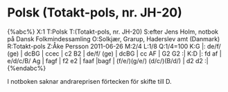 # Polsk (Totakt-pols, nr. JH-20)

{%abc%}
X:1
T:Polsk 
T:(Totakt-pols, nr. JH-20)
S:efter Jens Holm, notbok på Dansk Folkmindessamling
O:Solkjær, Grarup, Haderslev amt (Danmark)
R:Totakt-pols
Z:Åke Persson 2011-06-26
M:2/4
L:1/8
Q:1/4=100
K:G
|: de/f/ (ge) | dcBG | ccec | c2 B2 | de/f/ (ge) | dcBG | cc AF | G2 G2 :|
K:D
|: fd af | e/d/c/B/ Ag | fagf | f2 e2 | faaf |bagf | (f/e/)(g/e/) (d/c/)(B/d/) | d2 d2 :|
{%endabc%}

I notboken saknar andrareprisen förtecken för skifte till D.
